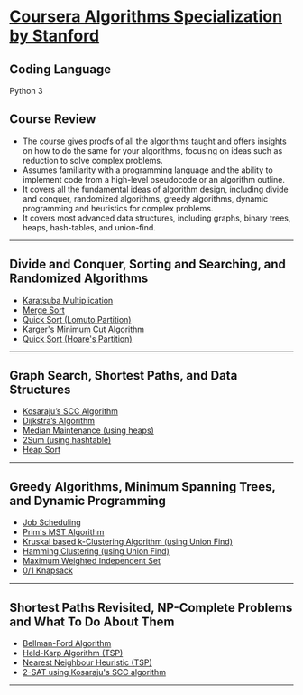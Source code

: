# [Coursera Algorithms Specialization by Stanford](https://www.coursera.org/specializations/algorithms)

## Coding Language
Python 3

## Course Review
* The course gives proofs of all the algorithms taught and offers insights on how to do the same for your algorithms, focusing on ideas such as reduction to solve complex problems.
* Assumes familiarity with a programming language and the ability to implement code from a high-level pseudocode or an algorithm outline.
* It covers all the fundamental ideas of algorithm design, including divide and conquer, randomized algorithms, greedy algorithms, dynamic programming and heuristics for complex problems.
* It covers most advanced data structures, including graphs, binary trees, heaps, hash-tables, and union-find.

---

## Divide and Conquer, Sorting and Searching, and Randomized Algorithms

* [Karatsuba Multiplication](https://github.com/RithishSP/Algorithms/blob/a6da33f82fee49d351de2a281c2b11ce45ce6e1a/Divide%20and%20Conquer%2C%20Sorting%20and%20Searching%2C%20and%20Randomized%20Algorithms/Assignment%201/Karatsuba.py)
* [Merge Sort](https://github.com/RithishSP/Algorithms/blob/a6da33f82fee49d351de2a281c2b11ce45ce6e1a/Divide%20and%20Conquer%2C%20Sorting%20and%20Searching%2C%20and%20Randomized%20Algorithms/Assignment%202/MergeSort.py)
* [Quick Sort (Lomuto Partition)](https://github.com/RithishSP/Algorithms/blob/a6da33f82fee49d351de2a281c2b11ce45ce6e1a/Divide%20and%20Conquer%2C%20Sorting%20and%20Searching%2C%20and%20Randomized%20Algorithms/Assignment%203/QuickSort.py)
* [Karger's Minimum Cut Algorithm](https://github.com/RithishSP/Algorithms/blob/a6da33f82fee49d351de2a281c2b11ce45ce6e1a/Divide%20and%20Conquer%2C%20Sorting%20and%20Searching%2C%20and%20Randomized%20Algorithms/Assignment%204/KargerMinCut.py)
* [Quick Sort (Hoare's Partition)](https://github.com/RithishSP/Algorithms/blob/a6da33f82fee49d351de2a281c2b11ce45ce6e1a/Divide%20and%20Conquer%2C%20Sorting%20and%20Searching%2C%20and%20Randomized%20Algorithms/Other%20related%20algorithms/QuickSortImproved.py)

---

## Graph Search, Shortest Paths, and Data Structures

* [Kosaraju’s SCC Algorithm](https://github.com/RithishSP/Algorithms/blob/a6da33f82fee49d351de2a281c2b11ce45ce6e1a/Graph%20Search%2C%20Shortest%20Paths%2C%20and%20Data%20Structures/Assignment%201/KosarajuSCC.py)
* [Dijkstra’s Algorithm](https://github.com/RithishSP/Algorithms/blob/a6da33f82fee49d351de2a281c2b11ce45ce6e1a/Graph%20Search%2C%20Shortest%20Paths%2C%20and%20Data%20Structures/Assignment%202/Djikstra.py)
* [Median Maintenance (using heaps)](https://github.com/RithishSP/Algorithms/blob/a6da33f82fee49d351de2a281c2b11ce45ce6e1a/Graph%20Search%2C%20Shortest%20Paths%2C%20and%20Data%20Structures/Assignment%203/MedianMaintenance.py)
* [2Sum (using hashtable)](https://github.com/RithishSP/Algorithms/blob/a6da33f82fee49d351de2a281c2b11ce45ce6e1a/Graph%20Search%2C%20Shortest%20Paths%2C%20and%20Data%20Structures/Assignment%204/2Sum.py)
* [Heap Sort](https://github.com/RithishSP/Algorithms/blob/a6da33f82fee49d351de2a281c2b11ce45ce6e1a/Graph%20Search%2C%20Shortest%20Paths%2C%20and%20Data%20Structures/Other%20related%20algorithms/HeapSort.py)

---

## Greedy Algorithms, Minimum Spanning Trees, and Dynamic Programming

* [Job Scheduling](https://github.com/RithishSP/Algorithms/blob/a6da33f82fee49d351de2a281c2b11ce45ce6e1a/Greedy%20Algorithms%2C%20Minimum%20Spanning%20Trees%2C%20and%20Dynamic%20Programming/Assignment%201/JobScheduling.py)
* [Prim's MST Algorithm](https://github.com/RithishSP/Algorithms/blob/a6da33f82fee49d351de2a281c2b11ce45ce6e1a/Greedy%20Algorithms%2C%20Minimum%20Spanning%20Trees%2C%20and%20Dynamic%20Programming/Assignment%201/PrimMST.py)
* [Kruskal based k-Clustering Algorithm (using Union Find)](https://github.com/RithishSP/Algorithms/blob/a6da33f82fee49d351de2a281c2b11ce45ce6e1a/Greedy%20Algorithms%2C%20Minimum%20Spanning%20Trees%2C%20and%20Dynamic%20Programming/Assignment%202/Clustering.py)
* [Hamming Clustering (using Union Find)](https://github.com/RithishSP/Algorithms/blob/a6da33f82fee49d351de2a281c2b11ce45ce6e1a/Greedy%20Algorithms%2C%20Minimum%20Spanning%20Trees%2C%20and%20Dynamic%20Programming/Assignment%202/HammingDistance.py)
* [Maximum Weighted Independent Set](https://github.com/RithishSP/Algorithms/blob/a6da33f82fee49d351de2a281c2b11ce45ce6e1a/Greedy%20Algorithms%2C%20Minimum%20Spanning%20Trees%2C%20and%20Dynamic%20Programming/Assignment%203/MaximumWeightedIndependentSet.py)
* [0/1 Knapsack](https://github.com/RithishSP/Algorithms/blob/a6da33f82fee49d351de2a281c2b11ce45ce6e1a/Greedy%20Algorithms%2C%20Minimum%20Spanning%20Trees%2C%20and%20Dynamic%20Programming/Assignment%204/Knapsack.py)

---

## Shortest Paths Revisited, NP-Complete Problems and What To Do About Them

* [Bellman-Ford Algorithm](https://github.com/RithishSP/Algorithms/blob/a6da33f82fee49d351de2a281c2b11ce45ce6e1a/Shortest%20Paths%20Revisited%2C%20NP-Complete%20Problems%20and%20What%20To%20Do%20About%20Them/Assignment%201/BellmanFord.py)
* [Held-Karp Algorithm (TSP)](https://github.com/RithishSP/Algorithms/blob/a6da33f82fee49d351de2a281c2b11ce45ce6e1a/Shortest%20Paths%20Revisited%2C%20NP-Complete%20Problems%20and%20What%20To%20Do%20About%20Them/Assignment%202/TSP.py)
* [Nearest Neighbour Heuristic (TSP)](https://github.com/RithishSP/Algorithms/blob/a6da33f82fee49d351de2a281c2b11ce45ce6e1a/Shortest%20Paths%20Revisited%2C%20NP-Complete%20Problems%20and%20What%20To%20Do%20About%20Them/Assignment%203/NearestNeighbourTSP.py)
* [2-SAT using Kosaraju's SCC algorithm](https://github.com/RithishSP/Algorithms/blob/a6da33f82fee49d351de2a281c2b11ce45ce6e1a/Shortest%20Paths%20Revisited%2C%20NP-Complete%20Problems%20and%20What%20To%20Do%20About%20Them/Assignment%204/2SAT.py)

---

